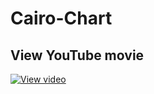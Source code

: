 # Cairo-Chart
## View YouTube movie

[![View video](https://img.youtube.com/vi/wmZAw2csjQg/0.jpg)](https://www.youtube.com/watch?v=wmZAw2csjQg)
